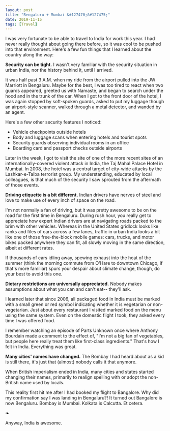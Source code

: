 ```yaml
---
layout: post
title: "Bengaluru + Mumbai &#127470;&#127475;"
date: 2019-11-15
tags: [Travel]
---
```


I was very fortunate to be able to travel to India for work this year. I had
never really thought about going there before, so it was cool to be pushed into
that environment. Here's a few fun things that I learned about the country
along the way:

**Security can be tight.** I wasn't very familiar with the security situation
in urban India, nor the history behind it, until I arrived.

It was half past 3 A.M. when my ride from the airport pulled into the JW
Marriott in Bengaluru. Maybe for the best, I was too tired to react when two
guards appeared, greeted us with Namaste, and began to search under the hood
and in the trunk of the car. When I got to the front door of the hotel, I was
again stopped by soft-spoken guards, asked to put my luggage though an
airport-style scanner, walked through a metal detector, and wanded by an agent.

Here's a few other security features I noticed:

- Vehicle checkpoints outside hotels
- Body and luggage scans when entering hotels and tourist spots
- Security guards observing individual rooms in an office
- Boarding card and passport checks outside airports

Later in the week, I got to visit the site of one of the more recent sites of
an internationally-covered violent attack in India, the Taj Mahal Palace Hotel
in Mumbai. In 2008, the hotel was a central target of city-wide attacks by the
Lashkar-e-Taiba terrorist group. My understanding, educated by local
colleagues, is that much of the security I saw sprouted from the aftermath of
those events.

**Driving etiquette is a bit different.** Indian drivers have nerves of steel
and love to make use of every inch of space on the road.

I'm not normally a fan of driving, but it was pretty awesome to be on the road
for the first time in Bengaluru. During rush hour, you really get to appreciate
how expert Indian drivers are at navigating roads packed to the brim with
other vehicles. Whereas in the United States gridlock looks like ranks and
files of cars across a few lanes, traffic in urban India looks a bit like
one of those free-the-block mobile games: cars, trucks, and motor bikes
packed anywhere they can fit, all slowly moving in the same direction,
albeit at different rates.

If thousands of cars idling away, spewing exhaust into the heat of the summer
(think the morning commute from O'Hare to downtown Chicago, if that's more
familiar) spurs your despair about climate change, though, do your best to
avoid this one.

**Dietary restrictions are universally appreciated.** Nobody makes assumptions
about what you can and can't eat-- they'll ask.

I learned later that since 2006, all packaged food in India must be marked with
a small green or red symbol indicating whether it is vegetarian or
non-vegetarian. Just about every restaurant I visited marked food on the menu
using the same system. Even on the domestic flight I took, they asked every
time I was offered food.

I remember watching an episode of Parts Unknown once where Anthony Bourdain
made a comment to the effect of, "I'm not a big fan of vegetables, but people
here really treat them like first-class ingredients." That's how I felt in
India. Everything was great.

**Many cities' names have changed.** The Bombay I had heard about as a kid is
still there, it's just that (almost) nobody calls it that anymore.

When British imperialism ended in India, many cities and states started
changing their names, primarily to realign spelling with or adopt the
non-British name used by locals.

This reality first hit me after I had booked my flight to Bangalore. Why did my
confirmation say I was landing in Bengaluru?! It turned out Bangalore is now
Bengaluru. Bombay is Mumbai. Kolkata is Calcutta. Et cetera.

&#10087;

Anyway, India is awesome.

